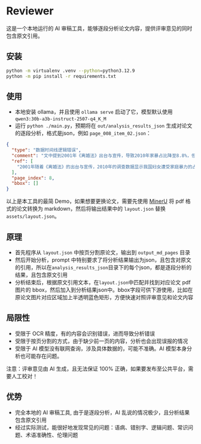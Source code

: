 # Reviewer

这是一个本地运行的 AI 审稿工具，能够逐段分析论文内容，提供评审意见的同时包含原文引用。

## 安装

```bash
python -m virtualenv .venv --python=python3.12.9
python -m pip install -r requirements.txt
```

## 使用

- 本地安装 ollama，并且使用 `ollama serve` 启动了它，模型默认使用 `qwen3:30b-a3b-instruct-2507-q4_K_M`
- 运行 `python ./main.py`，预期将在 `out/analysis_results_json` 生成对论文的逐段分析，格式是json，例如 `page_008_item_02.json`：

```json
{
  "type": "数据时间线逻辑错误",
  "comment": "文中提到2001年《离婚法》出台与宣传，导致2010年家暴占比降至8.8%，但《离婚法》并非2001年出台，中国现行《婚姻法》（后修订为《民法典》婚姻家庭编）并未在2001年以‘离婚法’名义出台，且2001年修订的是《婚姻法》，并非新立法律。此外，2010年数据与2001年法律出台之间缺乏明确因果关系，时间逻辑不成立。",
  "ref": [
    "2001年随着《离婚法》的出台与宣传，2010年的调查数据显示我国妇女遭受家庭暴力的占比降至$8.8\\%$"
  ],
  "page_index": 8,
  "bbox": []
}
```

以上是本工具的最简 Demo，如果想要更换论文，需要先使用 [MinerU](https://mineru.net/) 将 pdf 格式的论文转换为 markdown，然后将输出结果中的 `layout.json` 替换 `assets/layout.json`。

## 原理

- 首先程序从 `layout.json` 中按页分割原论文，输出到 `output_md_pages` 目录
- 然后开始分析，prompt 中特别要求了将分析结果输出为json，且包含对原文的引用，所以在`analysis_results_json`目录下的每个json，都是逐段分析的结果，且包含原文引用
- 分析结束后，根据原文引用文本，在`layout.json`中匹配并找到对应论文 pdf 图片的 bbox，然后加入到分析结果json中。bbox字段可供下游使用，比如在原论文图片对应区域加上半透明蓝色矩形，方便快速对照评审意见和论文内容

## 局限性

- 受限于 OCR 精度，有的内容会识别错误，进而导致分析错误
- 受限于按页分割的方式，由于缺少前一页的内容，分析也会出现误报的情况
- 受限于 AI 模型没有联网查询，涉及具体数据的，可能不准确。AI 模型本身分析也可能存在问题。

注意：评审意见由 AI 生成，且无法保证 100% 正确，如果要发布至公共平台，需要人工校对！

## 优势

- 完全本地的 AI 审稿工具, 由于是逐段分析，AI 乱说的情况极少，且分析结果包含原文引用
- 经过实际测试，能很好地发现常见的问题：语病、错别字、逻辑问题、常识问题、术语准确性、伦理问题